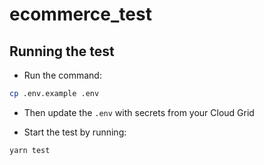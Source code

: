 # ecommerce_test

## Running the test

- Run the command:

```bash
cp .env.example .env
```

- Then update the `.env` with secrets from your Cloud Grid

- Start the test by running:

```bash
yarn test
```
